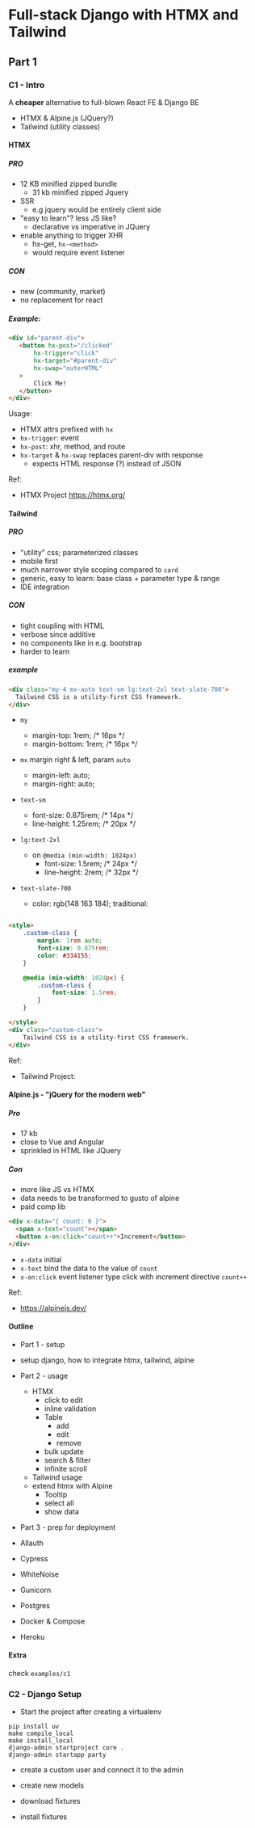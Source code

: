 # Full-stack Django with HTMX and Tailwind

## Part 1

### C1 - Intro

A **cheaper** alternative to full-blown React FE & Django BE 
 - HTMX & Alpine.js (JQuery?)
 - Tailwind (utility classes)

#### HTMX

##### PRO
  - 12 KB minified zipped bundle
    - 31 kb minified zipped Jquery
  - SSR
    - e.g jquery would be entirely client side
  - "easy to learn"? less JS like?
    - declarative vs imperative in JQuery
  - enable anything to trigger XHR
    - hx-get, `hx-<method>`
    - would require event listener

##### CON
 - new (community, market)
 - no replacement for react 

##### Example:

```html
<div id="parent-div">
   <button hx-post="/clicked"
       hx-trigger="click"
       hx-target="#parent-div"
       hx-swap="outerHTML"
   >
       Click Me!
   </button>
</div>

```

Usage:
 - HTMX attrs prefixed with `hx`
 - `hx-trigger`: event
 - `hx-post`: xhr, method, and route
 - `hx-target` & `hx-swap` replaces parent-div with response
    - expects HTML response (?) instead of JSON

Ref: 
 - HTMX Project https://htmx.org/


#### Tailwind

##### PRO

 - "utility" css; parameterized classes
 - mobile first
 - much narrower style scoping compared to `card`
 - generic, easy to learn: base class + parameter type & range
 - IDE integration

 ##### CON
 - tight coupling with HTML
 - verbose since additive
 - no components like in e.g. bootstrap
 - harder to learn

##### example

```html
<div class="my-4 mx-auto text-sm lg:text-2xl text-slate-700">
  Tailwind CSS is a utility-first CSS framework.
</div>
```

 - `my`
   - margin-top: 1rem; /* 16px */
   - margin-bottom: 1rem; /* 16px */
 - `mx` margin right & left, param `auto`
   - margin-left: auto;
   - margin-right: auto;
 - `text-sm`
    - font-size: 0.875rem; /* 14px */
    - line-height: 1.25rem; /* 20px */
 - `lg:text-2xl`
   - on `@media (min-width: 1024px)`
     - font-size: 1.5rem; /* 24px */
     - line-height: 2rem; /* 32px */

 - `text-slate-700`
   - color: rgb(148 163 184);
traditional:

```html

<style>
    .custom-class {
        margin: 1rem auto;
        font-size: 0.875rem;
        color: #334155; 
    }

    @media (min-width: 1024px) {
        .custom-class {
            font-size: 1.5rem;
        }
    }

</style>
<div class="custom-class">
    Tailwind CSS is a utility-first CSS framework.
</div>
```

Ref: 
 - Tailwind Project: 

#### Alpine.js - "jQuery for the modern web"

##### Pro

 - 17 kb
 - close to Vue and Angular
 - sprinkled in HTML like JQuery

##### Con
 - more like JS vs HTMX
 - data needs to be transformed to gusto of alpine
 - paid comp lib


```html
<div x-data="{ count: 0 }">
  <span x-text="count"></span>
  <button x-on:click="count++">Increment</button>
</div>
```

 - `x-data` initial 
 - `x-text` bind the data to the value of `count` 
 - `x-on:click` event listener type click with increment directive `count++`

Ref:
 - https://alpinejs.dev/

#### Outline

 -  Part 1 - setup
   - setup django, how to integrate htmx, tailwind, alpine

 - Part 2 - usage
   - HTMX
     - click to edit
     - inline validation
     - Table
       - add
       - edit
       - remove
     - bulk update
     - search & filter 
     - infinite scroll
   - Tailwind usage
   - extend htmx with Alpine
     - Tooltip
     - select all
     - show data

  - Part 3 - prep for deployment
   - Allauth
   - Cypress
   - WhiteNoise
   - Gunicorn
   - Postgres
   - Docker & Compose
   - Heroku

#### Extra

check `examples/c1`

### C2 - Django Setup

 - Start the project after creating a virtualenv

```shell
pip install uv
make compile_local
make install_local
django-admin startproject core .
django-admin startapp party
```

 - create a custom user and connect it to the admin

 - create new models
 - download fixtures
 - install fixtures
